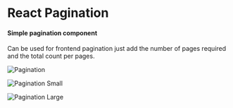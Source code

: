 # React Pagination

#### Simple pagination component
Can be used for frontend pagination just add the number of pages required and the total count per pages.

![Pagination]([image_url](https://imgur.com/nmeA6ya))

![Pagination Small]([image_url](https://imgur.com/prWS2lM))

![Pagination Large]([image_url](https://imgur.com/JJSxjpD))
